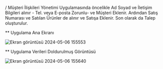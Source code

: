 / Müşteri İlişkileri Yönetimi Uygulamasında öncelikle Ad Soyad ve İletişim Bilgileri alınır - Tel. veya E-posta Zorunlu- ve Müşteri Eklenir. Ardından Satış Numarası ve Satılan Ürünler de alınır ve Satışa Eklenir. Son olarak da Talep oluşturulur.

** Uygulama Ana Ekranı

![Ekran görüntüsü 2024-05-06 155553](https://github.com/YusufSural/Musteri-iliskileri-YonetimiUyg-10/assets/84929731/458da925-4aa7-4a57-8467-15d248e71eff)

** Uygulama Verileri Doldurulmuş Görüntüsü

![Ekran görüntüsü 2024-05-06 155640](https://github.com/YusufSural/Musteri-iliskileri-YonetimiUyg-10/assets/84929731/5f1c224e-ee61-4e5f-9f8f-22408fe27719)
